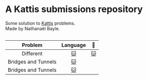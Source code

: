 # A Kattis submissions repository

Some solution to [Kattis](https://open.kattis.com) problems.  
Made by Nathanaël Bayle.
  

##  
Problem | Language | 🔗
:---: | :---: | :---:
Different | [:cat:](https://open.kattis.com/problems/different/ ) | [:cat:](https://open.kattis.com/problems/different/ )
Bridges and Tunnels  | [:cat:](https://open.kattis.com/problems/bridgesandtunnels/ )
Bridges and Tunnels  | [:cat:](https://open.kattis.com/problems/citrusintern/ )









